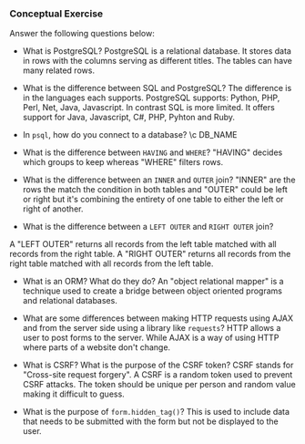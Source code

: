 ### Conceptual Exercise

Answer the following questions below:

- What is PostgreSQL?
PostgreSQL is a relational database. It stores data in rows with the columns serving as different titles. The tables can have many related rows.

- What is the difference between SQL and PostgreSQL?
The difference is in the languages each supports. PostgreSQL supports: Python, PHP, Perl, Net, Java, Javascript. In contrast SQL
is more limited. It offers support for Java, Javascript, C#, PHP, Pyhton and Ruby.

- In `psql`, how do you connect to a database?
\c DB_NAME

- What is the difference between `HAVING` and `WHERE`?
"HAVING" decides which groups to keep whereas "WHERE" filters rows.

- What is the difference between an `INNER` and `OUTER` join?
"INNER" are the rows the match the condition in both tables and "OUTER" could be left or right but it's combining the entirety of one table to either the left or right of another.

- What is the difference between a `LEFT OUTER` and `RIGHT OUTER` join?

A "LEFT OUTER" returns all records from the left table matched with all records from the right table. A "RIGHT OUTER" returns all records from the right table matched with all records from the left table.

- What is an ORM? What do they do?
An "object relational mapper" is a technique used to create a bridge between object oriented programs and relational databases.

- What are some differences between making HTTP requests using AJAX
  and from the server side using a library like `requests`?
HTTP allows a user to post forms to the server. While AJAX is a way of using HTTP where parts of a website don't change.


- What is CSRF? What is the purpose of the CSRF token?
CSRF stands for "Cross-site request forgery". A CSRF is a random token used to prevent CSRF attacks. The token should be unique per person and random value making it difficult to guess.

- What is the purpose of `form.hidden_tag()`?
This is used to include data that needs to be submitted with the form but not be displayed to the user.
